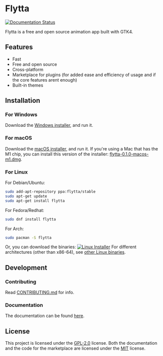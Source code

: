 # Flytta
[![Documentation Status](https://readthedocs.org/projects/flytta/badge/?version=latest)](https://flytta.readthedocs.io/en/latest/?badge=latest)

Flytta is a free and open source animation app built with GTK4.
## Features
- Fast
- Free and open source
- Cross-platform
- Marketplace for plugins (for added ease and efficiency of usage and if the core features arent enough)
- Built-in themes

## Installation
### For Windows
Download the [Windows installer](https://github.com/flyttaorg/flytta/releases/download/v0.1.0/flytta-0.1.0-win.exe), and run it.

### For macOS
Download the [macOS installer](https://github.com/flyttaorg/flytta/releases/download/v0.1.0/flytta-0.1.0-macos.dmg), and run it. If you're using a Mac that has the M1 chip, you can install this version of the installer: [flytta-0.1.0-macos-m1.dmg](https://github.con/flyttaorg/flytta/releases/download/v0.1.0/flytta-0.1.0-macos-m1.dmg).

### For Linux
For Debian/Ubuntu: 
```bash
sudo add-apt-repository ppa:flytta/stable
sudo apt-get update
sudo apt-get install flytta
```
For Fedora/Redhat:
```bash
sudo dnf install flytta
```
For Arch:
```bash
sudo pacman -S flytta
```
Or, you can download the binaries:
[![Linux Installer](https://img.shields.io/badge/install-linux-orange.svg)](https://github.com/flyttaorg/flytta/releases/download/v0.1.0/flytta-0.1.0-linux.tar.gz)
For different architectures (other than x86-64), see [other Linux binaries](https://github.com/flyttaorg/flytta/releases/).

## Development
<!-- ### Compiling from source
To compile from source, you need to install the following dependencies:
- [GTK4](https://www.gtk.org/download/)
- [CMake](https://cmake.org/)
- [Git](https://git-scm.com/)

### Installing the dependencies
On Windows:
To install the dependencies on Windows, you can download the setup files from the sites themselves, so: For GTK4: [GTK4](https://www.gtk.org/download/), For CMake: [CMake](https://cmake.org/download/), For Git: [Git](https://git-scm.com/). Or, you can use winget, Chocolatey, or scoop to install them.

On macOS:
To install the dependencies on macOS, you can download the setup files from the sites themselves, so: For GTK4: [GTK4](https://www.gtk.org/download/), For CMake: [CMake](https://cmake.org/download/), For Git: [Git](https://git-scm.com/). Or, you can use brew to install them.

On Linux:
Now, this process may vary from distribution to distribution. Let's get started with Debian/Ubuntu.
```bash
sudo apt install git cmake gtk+3.0
```
Then we go to Fedora/Redhat:
```bash
sudo dnf install git cmake gtk4
```
Then Arch:
```bash
sudo pacman -S git cmake gtk4
``` -->
### Contributing
Read [CONTRIBUTING.md](CONTRIBUTING.md) for info.

### Documentation
The documentation can be found [here](https://flytta.readthedocs.io/en/latest/).    

## License
This project is licensed under the [GPL-2.0](LICENSE.core) license. Both the documentation and the code for the marketplace are licensed under the [MIT](LICENSE.docs) license.
